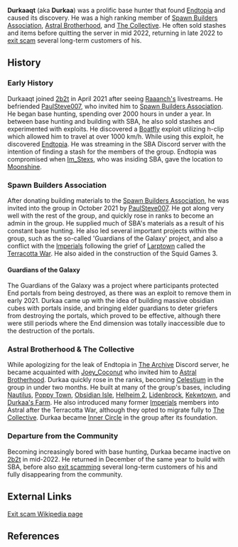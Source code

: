 **Durkaaqt** (aka **Durkaa**) was a prolific base hunter that found [Endtopia](https://2b2t.miraheze.org/wiki/Endtopia) and caused its discovery. He was a high ranking member of [Spawn Builders Association](https://2b2t.miraheze.org/wiki/Spawn_Builders_Association), [Astral Brotherhood](https://2b2t.miraheze.org/wiki/Astral_Brotherhood), and [The Collective](https://2b2t.miraheze.org/wiki/The_Collective). He often sold stashes and items before quitting the server in mid 2022, returning in late 2022 to [exit scam](https://en.wikipedia.org/wiki/Exit_scam) several long-term customers of his.

## History
### Early History
Durkaaqt joined [2b2t](https://2b2t.miraheze.org/wiki/2b2t) in April 2021 after seeing [Raaanch's](https://2b2t.miraheze.org/wiki/Raaanch) livestreams. He befriended [PaulSteve007](https://2b2t.miraheze.org/wiki/PaulSteve007), who invited him to [Spawn Builders Association](https://2b2t.miraheze.org/wiki/Spawn_Builders_Association). He began base hunting, spending over 2000 hours in under a year. In between base hunting and building with SBA, he also sold stashes and experimented with exploits. He discovered a [Boatfly](https://2b2t.miraheze.org/wiki/Travel#Boatfly) exploit utilizing h-clip which allowed him to travel at over 1000 km/h. While using this exploit, he discovered [Endtopia](https://2b2t.miraheze.org/wiki/Endtopia). He was streaming in the SBA Discord server with the intention of finding a stash for the members of the group. Endtopia was compromised when [Im_Stexs](https://2b2t.miraheze.org/wiki/Im_Stexs), who was insiding SBA, gave the location to [Moonshine](https://2b2t.miraheze.org/wiki/Moonshine).

### Spawn Builders Association
After donating building materials to the [Spawn Builders Association](https://2b2t.miraheze.org/wiki/Spawn_Builders_Association), he was invited into the group in October 2021 by [PaulSteve007](https://2b2t.miraheze.org/wiki/PaulSteve007). He got along very well with the rest of the group, and quickly rose in ranks to become an admin in the group. He supplied much of SBA's materials as a result of his constant base hunting. He also led several important projects within the group, such as the so-called 'Guardians of the Galaxy' project, and also a conflict with the [Imperials](https://2b2t.miraheze.org/wiki/Imperials) following the grief of [Larptown](https://2b2t.miraheze.org/wiki/Larptown) called the [Terracotta War](https://2b2t.miraheze.org/wiki/Terracotta_War). He also aided in the construction of the Squid Games 3.

#### Guardians of the Galaxy
The Guardians of the Galaxy was a project where participants protected End portals from being destroyed, as there was an exploit to remove them in early 2021. Durkaa came up with the idea of building massive obsidian cubes with portals inside, and bringing elder guardians to deter griefers from destroying the portals, which proved to be effective, although there were still periods where the End dimension was totally inaccessible due to the destruction of the portals.

### Astral Brotherhood & The Collective
While apologizing for the leak of Endtopia in [The Archive](https://2b2t.miraheze.org/wiki/The_Archive) Discord server, he became acquainted with [Joey_Coconut](https://2b2t.miraheze.org/wiki/Joey_Coconut) who invited him to [Astral Brotherhood](https://2b2t.miraheze.org/wiki/Astral_Brotherhood). Durkaa quickly rose in the ranks, becoming [Celestium](https://2b2t.miraheze.org/wiki/Astral_Brotherhood#Ranks) in the group in under two months. He built at many of the group's bases, including [Nautilus](https://2b2t.miraheze.org/wiki/Nautilus), [Poppy Town](https://2b2t.miraheze.org/wiki/Poppy_Town), [Obsidian Isle](https://2b2t.miraheze.org/wiki/Obsidian_Isle), [Helheim 2](https://2b2t.miraheze.org/wiki/Helheim_2), [Lidenbrock](https://2b2t.miraheze.org/wiki/Lidenbrock), [Kekwtown](https://2b2t.miraheze.org/wiki/Astral_Brotherhood#April_2022_Expansion), and [Durkaa's Farm](https://2b2t.miraheze.org/wiki/Astral_Brotherhood#April_2022_Expansion). He also introduced many former [Imperials](https://2b2t.miraheze.org/wiki/Imperials) members into Astral after the Terracotta War, although they opted to migrate fully to [The Collective](https://2b2t.miraheze.org/wiki/The_Collective). Durkaa became [Inner Circle](https://2b2t.miraheze.org/wiki/The_Collective#Ranks) in the group after its foundation.

### Departure from the Community
Becoming increasingly bored with base hunting, Durkaa became inactive on [2b2t](https://2b2t.miraheze.org/wiki/2b2t) in mid-2022. He returned in December of the same year to build with SBA, before also [exit scamming](https://en.wikipedia.org/wiki/Exit_scam) several long-term customers of his and fully disappearing from the community.

## External Links
[Exit scam Wikipedia page](https://en.wikipedia.org/wiki/Exit_scam)
## References